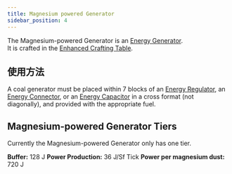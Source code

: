 ```yaml
---
title: Magnesium powered Generator
sidebar_position: 4
---
```


The Magnesium-powered Generator is an [Energy Generator](../Electric-Machines.md#energy-generation).  
It is crafted in the [Enhanced Crafting Table](../../Basic-Machines/Enhanced-Crafting-Table.md).

## 使用方法

A coal generator must be placed within 7 blocks of an [Energy Regulator](../Energy-Management/Energy-Regulator.md), an [Energy Connector](../Energy-Management/Energy-Connector.md), or an [Energy Capacitor](../Energy-Management/Energy-Capacitors.md) in a cross format (not diagonally), and provided with the appropriate fuel.

## Magnesium-powered Generator Tiers

Currently the Magnesium-powered Generator only has one tier.

**Buffer:** 128 J **Power Production:** 36 J/Sf Tick **Power per magnesium dust:** 720 J
